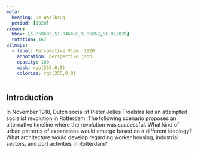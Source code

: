 ```yaml
---
meta:
  heading: De Waalbrug
  period: [1920]
viewer:
  bbox: [5.858602,51.846698,5.86852,51.852825]
  rotation: 167
allmaps:
  - label: Perspective View, 1920
    annotation: perspective.json
    opacity: 100
    mask: rgb(255,0,0)
    colorize: rgb(255,0,0)
---
```


## Introduction

In November 1918, Dutch socialist Pieter Jelles Troelstra led an attempted socialist revolution in Rotterdam. The following scenario proposes an alternative timeline where the revolution was successful. What kind of urban patterns of expansions would emerge based on a different ideology? What architecture would develop regarding worker housing, industrial sectors, and port activities in Rotterdam?
